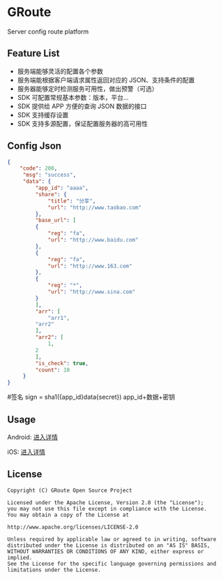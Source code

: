 # GRoute
Server config route platform

## Feature List
- 服务端能够灵活的配置各个参数
- 服务端能根据客户端请求属性返回对应的 JSON、支持条件的配置
- 服务器能够定时检测服务可用性，做出预警（可选）
- SDK 可配置常规基本参数：版本，平台...
- SDK 提供给 APP 方便的查询 JSON 数据的接口
- SDK 支持缓存设置
- SDK 支持多源配置，保证配置服务器的高可用性

## Config Json
```json
{
    "code": 200,
     "msg": "success",
     "data": {
         "app_id": "aaaa",
         "share": {
             "title": "分享",
             "url": "http://www.taobao.com"
         },
         "base_url": [
         {
             "reg": "fa",
             "url": "http://www.baidu.com"
         },
         {
             "reg": "fa",
             "url": "http://www.163.com"
         },
         {
             "reg": "*",
             "url": "http://www.sina.com"
         }
         ],
         "arr": [
             "arr1",
         "arr2"
         ],
         "arr2": [
             1,
         2
         ],
         "is_check": true,
         "count": 10
     }
}
```

#签名
sign = sha1({app_id}data{secret})
app_id+数据+密钥

## Usage

Android: [进入详情](Android/README.md)

iOS: [进入详情](iOS/README.md)

## License

```
Copyright (C) GRoute Open Source Project

Licensed under the Apache License, Version 2.0 (the "License");
you may not use this file except in compliance with the License.
You may obtain a copy of the License at

http://www.apache.org/licenses/LICENSE-2.0

Unless required by applicable law or agreed to in writing, software
distributed under the License is distributed on an "AS IS" BASIS,
WITHOUT WARRANTIES OR CONDITIONS OF ANY KIND, either express or implied.
See the License for the specific language governing permissions and
limitations under the License.
